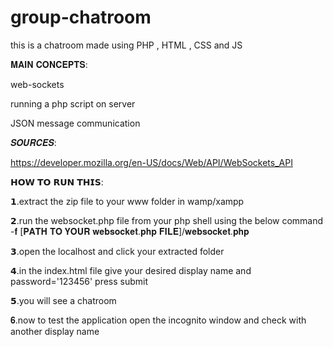 # group-chatroom
this is a chatroom made using PHP , HTML , CSS and JS

𝐌𝐀𝐈𝐍 𝐂𝐎𝐍𝐂𝐄𝐏𝐓𝐒:

web-sockets

running a php script on server

JSON message communication

 

𝑺𝑶𝑼𝑹𝑪𝑬𝑺:

https://developer.mozilla.org/en-US/docs/Web/API/WebSockets_API



𝗛𝗢𝗪 𝗧𝗢 𝗥𝗨𝗡 𝗧𝗛𝗜𝗦:

𝟭.extract the zip file to your www folder in wamp/xampp

𝟮.run the websocket.php file from your php shell using the below command
-𝐟  [𝐏𝐀𝐓𝐇 𝐓𝐎 𝐘𝐎𝐔𝐑 𝐰𝐞𝐛𝐬𝐨𝐜𝐤𝐞𝐭.𝐩𝐡𝐩 𝐅𝐈𝐋𝐄]/𝐰𝐞𝐛𝐬𝐨𝐜𝐤𝐞𝐭.𝐩𝐡𝐩

𝟯.open the localhost and click your extracted folder

𝟰.in the index.html file give your desired display name and password='123456' press submit 

𝟱.you will see a chatroom

𝟔.now to test the application open the incognito window and check with another display name



